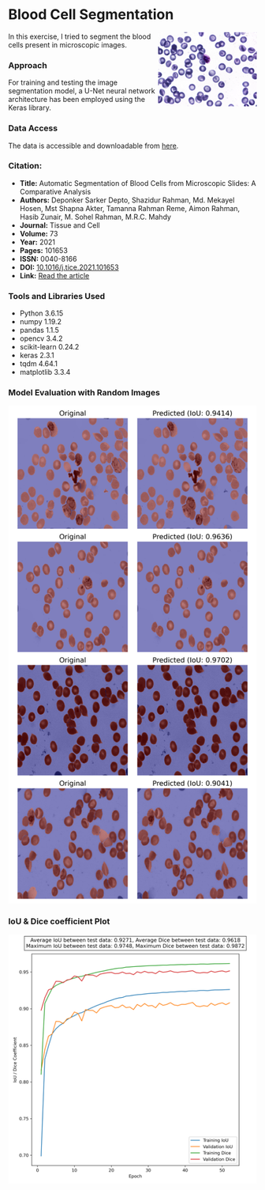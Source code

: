 <div class="container">
    <div class="title-container">
        <h1>Blood Cell Segmentation</h1>
    </div>
    <div class="image-container">
        <img src="https://github.com/mohammadhosseinparsaei/Blood-Cell-Segmentation/blob/main/sample%20image.png" alt="Blood Cell Sample" width="200" align="right">
    </div>
</div>

In this exercise, I tried to segment the blood cells present in microscopic images.
### Approach
For training and testing the image segmentation model, a U-Net neural network architecture has been employed using the Keras library.
### Data Access
The data is accessible and downloadable from [here](https://www.kaggle.com/datasets/jeetblahiri/bccd-dataset-with-mask).
### Citation: 
- **Title:** Automatic Segmentation of Blood Cells from Microscopic Slides: A Comparative Analysis
- **Authors:** Deponker Sarker Depto, Shazidur Rahman, Md. Mekayel Hosen, Mst Shapna Akter, Tamanna Rahman Reme, Aimon Rahman, Hasib Zunair, M. Sohel Rahman, M.R.C. Mahdy
- **Journal:** Tissue and Cell
- **Volume:** 73
- **Year:** 2021
- **Pages:** 101653
- **ISSN:** 0040-8166
- **DOI:** [10.1016/j.tice.2021.101653](https://doi.org/10.1016/j.tice.2021.101653)
- **Link:** [Read the article](https://www.sciencedirect.com/science/article/pii/S0040816621001695)

### Tools and Libraries Used
- Python 3.6.15
- numpy 1.19.2
- pandas 1.1.5
- opencv 3.4.2
- scikit-learn 0.24.2
- keras 2.3.1
- tqdm 4.64.1
- matplotlib 3.3.4

### Model Evaluation with Random Images
![images](https://github.com/mohammadhosseinparsaei/Blood-Cell-Segmentation/blob/main/evaluation.png)
### IoU & Dice coefficient Plot
![IoU & Dice plot](https://github.com/mohammadhosseinparsaei/Blood-Cell-Segmentation/blob/main/iou_dice_plot.png)
